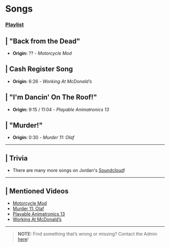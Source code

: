 # Songs
### [Playlist](https://www.youtube.com/playlist?list=PLwljWXtmIKiRHBCcZqY6zwS-4NRU4z1TR)


## | "Back from the Dead"
- **Origin:** ?? - *Motorcycle Mod*

## | Cash Register Song
- **Origin:** 6:26 - *Working At McDonald’s*

## | "I'm Dancin' On The Roof!"
- **Origin:** 9:15 / 11:04 - *Playable Animatronics 13*

## | "Murder!"
- **Origin:** 0:30 - *Murder 11: Olaf*

----

## | Trivia
- There are many more songs on Jordan's [Soundcloud](https://soundcloud.com/venturianmusic)!

----

## | Mentioned Videos
- [Motorcycle Mod](https://youtu.be/gNREBUzmn98)
- [Murder 11: Olaf](https://youtu.be/g2tvu5gFGhI)
- [Playable Animatronics 13](https://youtu.be/BDXvE6cAUkA)
- [Working At McDonald’s](https://youtu.be/ybS5js68e2E)

----

>**NOTE:** Find something that’s wrong or missing? Contact the Admin [here](../chapter_2.md)!
